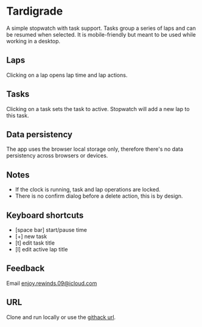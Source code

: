 # Tardigrade
A simple stopwatch with task support.
Tasks group a series of laps and can be resumed when selected.
It is mobile-friendly but meant to be used while working in a desktop.

## Laps
Clicking on a lap opens lap time and lap actions.

## Tasks
Clicking on a task sets the task to active. Stopwatch will add a new lap to this task.

## Data persistency
The app uses the browser local storage only, therefore there's no data persistency across browsers or devices.

## Notes
- If the clock is running, task and lap operations are locked.
- There is no confirm dialog before a delete action, this is by design.

## Keyboard shortcuts
- [space bar] start/pause time
- [+] new task
- [t] edit task title
- [l] edit active lap title

## Feedback
Email enjoy.rewinds.09@icloud.com

## URL
Clone and run locally or use the [githack url](http://raw.githack.com/lintmycode/stopwatch/main/index.html).
